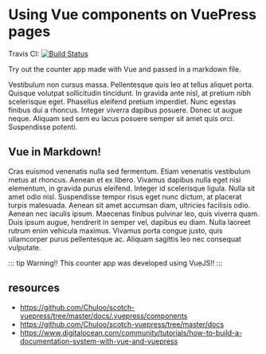 # Using Vue components on VuePress pages

Travis CI: [![Build Status](https://travis-ci.org/daggerok/using-vue-components-in-vuepress-pages.svg?branch=master)](https://travis-ci.org/daggerok/using-vue-components-in-vuepress-pages)

Try out the counter app made with Vue and passed in a markdown file.

Vestibulum non cursus massa. Pellentesque quis leo at tellus aliquet porta. Quisque volutpat sollicitudin tincidunt. In gravida ante nisl, at pretium nibh scelerisque eget. Phasellus eleifend pretium imperdiet. Nunc egestas finibus dui a rhoncus. Integer viverra dapibus posuere. Donec ut augue neque. Aliquam sed sem eu lacus posuere semper sit amet quis orci. Suspendisse potenti.

<counter/>

## Vue in Markdown!
Cras euismod venenatis nulla sed fermentum. Etiam venenatis vestibulum metus at rhoncus. Aenean et ex libero. Vivamus dapibus nulla eget nisi elementum, in gravida purus eleifend. Integer id scelerisque ligula. Nulla sit amet odio nisl. Suspendisse tempor risus eget nunc dictum, at placerat turpis malesuada. Aenean sit amet accumsan diam, ultricies facilisis odio. Aenean nec iaculis ipsum. Maecenas finibus pulvinar leo, quis viverra quam. Duis ipsum augue, hendrerit in semper vel, dapibus eu diam. Nulla laoreet rutrum enim vehicula maximus. Vivamus porta congue justo, quis ullamcorper purus pellentesque ac. Aliquam sagittis leo nec consequat vulputate.

::: tip Warning!!
This counter app was developed using VueJS!!
:::

## resources

* https://github.com/Chuloo/scotch-vuepress/tree/master/docs/.vuepress/components
* https://github.com/Chuloo/scotch-vuepress/tree/master/docs
* https://www.digitalocean.com/community/tutorials/how-to-build-a-documentation-system-with-vue-and-vuepress
